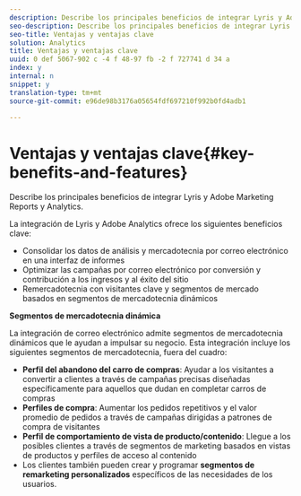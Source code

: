 ```yaml
---
description: Describe los principales beneficios de integrar Lyris y Adobe Marketing Reports y Analytics.
seo-description: Describe los principales beneficios de integrar Lyris y Adobe Marketing Reports y Analytics.
seo-title: Ventajas y ventajas clave
solution: Analytics
title: Ventajas y ventajas clave
uuid: 0 def 5067-902 c -4 f 48-97 fb -2 f 727741 d 34 a
index: y
internal: n
snippet: y
translation-type: tm+mt
source-git-commit: e96de98b3176a05654fdf697210f992b0fd4adb1

---
```



# Ventajas y ventajas clave{#key-benefits-and-features}

Describe los principales beneficios de integrar Lyris y Adobe Marketing Reports y Analytics.

La integración de Lyris y Adobe Analytics ofrece los siguientes beneficios clave:

* Consolidar los datos de análisis y mercadotecnia por correo electrónico en una interfaz de informes
* Optimizar las campañas por correo electrónico por conversión y contribución a los ingresos y al éxito del sitio
* Remercadotecnia con visitantes clave y segmentos de mercado basados en segmentos de mercadotecnia dinámicos

**Segmentos de mercadotecnia dinámica**

La integración de correo electrónico admite segmentos de mercadotecnia dinámicos que le ayudan a impulsar su negocio. Esta integración incluye los siguientes segmentos de mercadotecnia, fuera del cuadro:

* **Perfil del abandono del carro de compras**: Ayudar a los visitantes a convertir a clientes a través de campañas precisas diseñadas específicamente para aquellos que dudan en completar carros de compras
* **Perfiles de compra**: Aumentar los pedidos repetitivos y el valor promedio de pedidos a través de campañas dirigidas a patrones de compra de visitantes
* **Perfil de comportamiento de vista de producto/contenido**: Llegue a los posibles clientes a través de segmentos de marketing basados en vistas de productos y perfiles de acceso al contenido
* Los clientes también pueden crear y programar **segmentos de remarketing personalizados** específicos de las necesidades de los usuarios.

